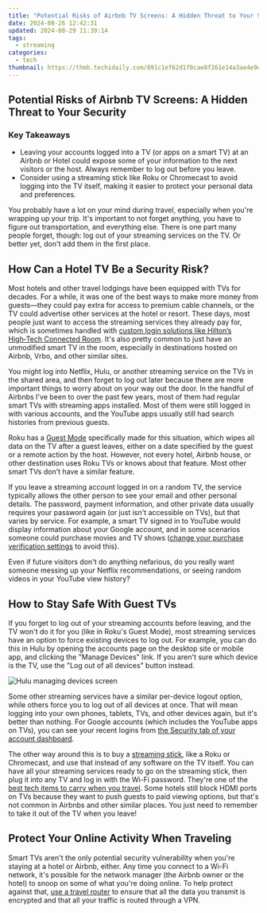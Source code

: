 ```yaml
---
title: "Potential Risks of Airbnb TV Screens: A Hidden Threat to Your Security"
date: 2024-08-26 12:42:31
updated: 2024-08-29 11:39:14
tags:
  - streaming
categories:
  - tech
thumbnail: https://thmb.techidaily.com/891c1ef62d1f0cae8f261e14a3ae4e9d18efe066afd0af7e2373c813aa6b6f85.jpg
---
```


## Potential Risks of Airbnb TV Screens: A Hidden Threat to Your Security

### Key Takeaways

* Leaving your accounts logged into a TV (or apps on a smart TV) at an Airbnb or Hotel could expose some of your information to the next visitors or the host. Always remember to log out before you leave.
* Consider using a streaming stick like Roku or Chromecast to avoid logging into the TV itself, making it easier to protect your personal data and preferences.

 You probably have a lot on your mind during travel, especially when you're wrapping up your trip. It's important to not forget anything, you have to figure out transportation, and everything else. There is one part many people forget, though: log out of your streaming services on the TV. Or better yet, don't add them in the first place.

##  How Can a Hotel TV Be a Security Risk?

 Most hotels and other travel lodgings have been equipped with TVs for decades. For a while, it was one of the best ways to make more money from guests—they could pay extra for access to premium cable channels, or the TV could advertise other services at the hotel or resort. These days, most people just want to access the streaming services they already pay for, which is sometimes handled with [custom login solutions like Hilton’s High‑Tech Connected Room](https://stories.hilton.com/releases/hiltons-hightech-connected-room-brings-personalized-inroom-streaming-to-guests-with-netflix). It's also pretty common to just have an unmodified smart TV in the room, especially in destinations hosted on Airbnb, Vrbo, and other similar sites.

 You might log into Netflix, Hulu, or another streaming service on the TVs in the shared area, and then forget to log out later because there are more important things to worry about on your way out the door. In the handful of Airbnbs I've been to over the past few years, most of them had regular smart TVs with streaming apps installed. Most of them were still logged in with various accounts, and the YouTube apps usually still had search histories from previous guests.

 Roku has a [Guest Mode](https://support.roku.com/article/360015612834) specifically made for this situation, which wipes all data on the TV after a guest leaves, either on a date specified by the guest or a remote action by the host. However, not every hotel, Airbnb house, or other destination uses Roku TVs or knows about that feature. Most other smart TVs don't have a similar feature.

 If you leave a streaming account logged in on a random TV, the service typically allows the other person to see your email and other personal details. The password, payment information, and other private data usually requires your password again (or just isn't accessible on TVs), but that varies by service. For example, a smart TV signed in to YouTube would display information about your Google account, and in some scenarios someone could purchase movies and TV shows ([change your purchase verification settings](https://support.google.com/youtube/answer/7577041) to avoid this).

 Even if future visitors don't do anything nefarious, do you really want someone messing up your Netflix recommendations, or seeing random videos in your YouTube view history?

##  How to Stay Safe With Guest TVs

 If you forget to log out of your streaming accounts before leaving, and the TV won't do it for you (like in Roku's Guest Mode), most streaming services have an option to force existing devices to log out. For example, you can do this in Hulu by opening the accounts page on the desktop site or mobile app, and clicking the "Manage Devices" link. If you aren't sure which device is the TV, use the "Log out of all devices" button instead.

![Hulu managing devices screen](https://static1.howtogeekimages.com/wordpress/wp-content/uploads/2023/10/screenshot-2023-10-24-at-5-41-02-pm.png) 

 Some other streaming services have a similar per-device logout option, while others force you to log out of all devices at once. That will mean logging into your own phones, tablets, TVs, and other devices again, but it's better than nothing. For Google accounts (which includes the YouTube apps on TVs), you can see your recent logins from [the Security tab of your account dashboard](https://myaccount.google.com/security).

 The other way around this is to buy a [streaming stick](https://facebook-video-share.techidaily.com/updated-prime-selection-of-screen-capture-software-for-gaming/), like a Roku or Chromecast, and use that instead of any software on the TV itself. You can have all your streaming services ready to go on the streaming stick, then plug it into any TV and log in with the Wi-Fi password. They're one of the [best tech items to carry when you travel](https://extra-lessons.techidaily.com/annual-highlights-ultimate-free-lut-download-guide/). Some hotels still block HDMI ports on TVs because they want to push guests to paid viewing options, but that's not common in Airbnbs and other similar places. You just need to remember to take it out of the TV when you leave!

##  Protect Your Online Activity When Traveling

 Smart TVs aren't the only potential security vulnerability when you're staying at a hotel or Airbnb, either. Any time you connect to a Wi-Fi network, it's possible for the network manager (the Airbnb owner or the hotel) to snoop on some of what you're doing online. To help protect against that, [use a travel router](https://screen-capture.techidaily.com/updated-how-to-secure-continuous-streaming-in-obs-for-2024/) to ensure that all the data you transmit is encrypted and that all your traffic is routed through a VPN.

<ins class="adsbygoogle"
     style="display:block"
     data-ad-format="autorelaxed"
     data-ad-client="ca-pub-7571918770474297"
     data-ad-slot="1223367746"></ins>



<ins class="adsbygoogle"
     style="display:block"
     data-ad-client="ca-pub-7571918770474297"
     data-ad-slot="8358498916"
     data-ad-format="auto"
     data-full-width-responsive="true"></ins>
